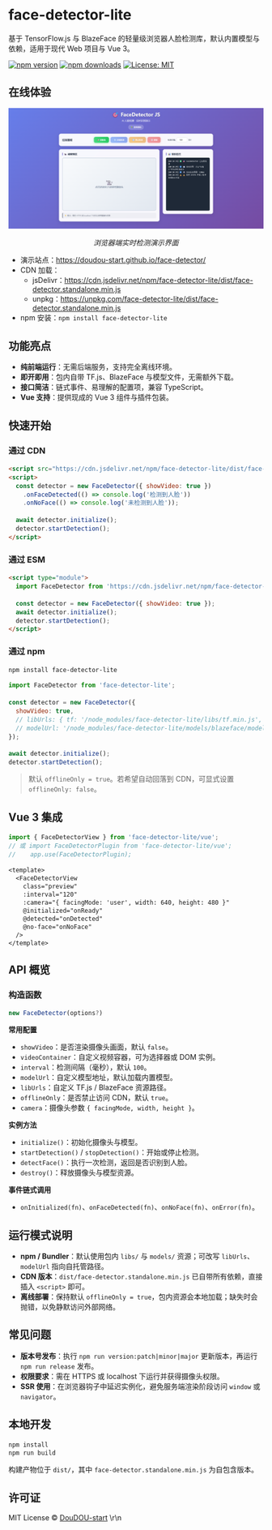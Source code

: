 # face-detector-lite

基于 TensorFlow.js 与 BlazeFace 的轻量级浏览器人脸检测库，默认内置模型与依赖，适用于现代 Web 项目与 Vue 3。

[![npm version](https://img.shields.io/npm/v/face-detector-lite.svg)](https://www.npmjs.com/package/face-detector-lite)
[![npm downloads](https://img.shields.io/npm/dm/face-detector-lite.svg)](https://www.npmjs.com/package/face-detector-lite)
[![License: MIT](https://img.shields.io/badge/License-MIT-yellow.svg)](https://opensource.org/licenses/MIT)

## 在线体验
<div align="center">
  <img src="docs/demo-screenshot.png" alt="FaceDetector JS 预览截图" width="800"/>
  <p><em>浏览器端实时检测演示界面</em></p>
</div>

- 演示站点：https://doudou-start.github.io/face-detector/
- CDN 加载：
  - jsDelivr：https://cdn.jsdelivr.net/npm/face-detector-lite/dist/face-detector.standalone.min.js
  - unpkg：https://unpkg.com/face-detector-lite/dist/face-detector.standalone.min.js
- npm 安装：`npm install face-detector-lite`

## 功能亮点
- **纯前端运行**：无需后端服务，支持完全离线环境。
- **即开即用**：包内自带 TF.js、BlazeFace 与模型文件，无需额外下载。
- **接口简洁**：链式事件、易理解的配置项，兼容 TypeScript。
- **Vue 支持**：提供现成的 Vue 3 组件与插件包装。

## 快速开始

### 通过 CDN
```html
<script src="https://cdn.jsdelivr.net/npm/face-detector-lite/dist/face-detector.standalone.min.js"></script>
<script>
  const detector = new FaceDetector({ showVideo: true })
    .onFaceDetected(() => console.log('检测到人脸'))
    .onNoFace(() => console.log('未检测到人脸'));

  await detector.initialize();
  detector.startDetection();
</script>
```

### 通过 ESM
```html
<script type="module">
  import FaceDetector from 'https://cdn.jsdelivr.net/npm/face-detector-lite/+esm';

  const detector = new FaceDetector({ showVideo: true });
  await detector.initialize();
  detector.startDetection();
</script>
```

### 通过 npm
```bash
npm install face-detector-lite
```
```js
import FaceDetector from 'face-detector-lite';

const detector = new FaceDetector({
  showVideo: true,
  // libUrls: { tf: '/node_modules/face-detector-lite/libs/tf.min.js', blazeface: '/node_modules/face-detector-lite/libs/blazeface.js' },
  // modelUrl: '/node_modules/face-detector-lite/models/blazeface/model.json'
});

await detector.initialize();
detector.startDetection();
```
> 默认 `offlineOnly = true`。若希望自动回落到 CDN，可显式设置 `offlineOnly: false`。

## Vue 3 集成
```js
import { FaceDetectorView } from 'face-detector-lite/vue';
// 或 import FaceDetectorPlugin from 'face-detector-lite/vue';
//    app.use(FaceDetectorPlugin);
```
```vue
<template>
  <FaceDetectorView
    class="preview"
    :interval="120"
    :camera="{ facingMode: 'user', width: 640, height: 480 }"
    @initialized="onReady"
    @detected="onDetected"
    @no-face="onNoFace"
  />
</template>
```

## API 概览
### 构造函数
```js
new FaceDetector(options?)
```
**常用配置**
- `showVideo`：是否渲染摄像头画面，默认 `false`。
- `videoContainer`：自定义视频容器，可为选择器或 DOM 实例。
- `interval`：检测间隔（毫秒），默认 `100`。
- `modelUrl`：自定义模型地址，默认加载内置模型。
- `libUrls`：自定义 TF.js / BlazeFace 资源路径。
- `offlineOnly`：是否禁止访问 CDN，默认 `true`。
- `camera`：摄像头参数 `{ facingMode, width, height }`。

**实例方法**
- `initialize()`：初始化摄像头与模型。
- `startDetection()` / `stopDetection()`：开始或停止检测。
- `detectFace()`：执行一次检测，返回是否识别到人脸。
- `destroy()`：释放摄像头与模型资源。

**事件链式调用**
- `onInitialized(fn)`、`onFaceDetected(fn)`、`onNoFace(fn)`、`onError(fn)`。

## 运行模式说明
- **npm / Bundler**：默认使用包内 `libs/` 与 `models/` 资源；可改写 `libUrls`、`modelUrl` 指向自托管路径。
- **CDN 版本**：`dist/face-detector.standalone.min.js` 已自带所有依赖，直接插入 `<script>` 即可。
- **离线部署**：保持默认 `offlineOnly = true`，包内资源会本地加载；缺失时会抛错，以免静默访问外部网络。

## 常见问题
- **版本号发布**：执行 `npm run version:patch|minor|major` 更新版本，再运行 `npm run release` 发布。
- **权限要求**：需在 HTTPS 或 localhost 下运行并获得摄像头权限。
- **SSR 使用**：在浏览器钩子中延迟实例化，避免服务端渲染阶段访问 `window` 或 `navigator`。

## 本地开发
```bash
npm install
npm run build
```
构建产物位于 `dist/`，其中 `face-detector.standalone.min.js` 为自包含版本。

## 许可证
MIT License © [DouDOU-start](https://github.com/DouDOU-start)
\r\n
